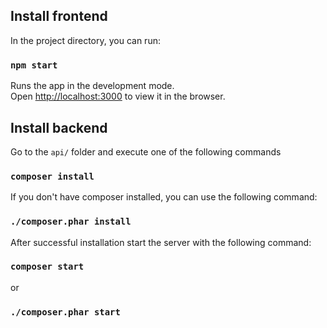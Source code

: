 ## Install frontend

In the project directory, you can run:

### `npm start`

Runs the app in the development mode.\
Open [http://localhost:3000](http://localhost:3000) to view it in the browser.

## Install backend

Go to the `api/` folder and execute one of the following commands

### `composer install`

If you don't have composer installed, you can use the following command:

### `./composer.phar install`

After successful installation start the server with the following command:

### `composer start`

or

### `./composer.phar start`